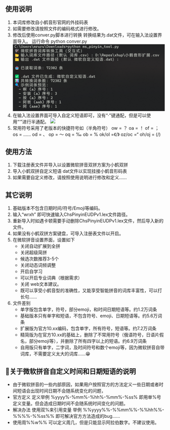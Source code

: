 ## 使用说明
1. 本词库修改自小鹤音形官网的外挂码表
2. 如需要修改请按照文件的编码格式进行修改。
3. 修改后使用conver.py脚本进行转换
   ​   转换结果为.dat文件，可在输入法设置界面导入。
      运行命令 python conver.py
   ![](屏幕截图2.png)
4. 在输入法设置界面可导入自定义短语即可，没有“·”键通配，但是可以使用“‘”进行半通配。
   ![](屏幕截图.png)
5. 常用符号采用了老版本的快捷符号如（半角符号）
   ow	= ？
   oa	= ！
   of = ；
   os = ……
   od = 、
   op = ～
   oq	= ‰
   ob	= %
   ok/ol	=《/》
   oz/oc	=“
   oh/oj = (/)
## 使用方法
1. 下载注册表文件并导入以设置微软拼音双拼方案为小鹤双拼
2. 导入小鹤双拼自定义短语 dat文件以实现挂接小鹤音形码表
3. 如果需要自定义修改，请按照使用说明进行修改和定义……

## 其它说明
1. 基础版本不包含日期时间/符号/Emoji等编码。
2. 输入“wrxh” 即可快速输入ChsPinyinEUDPv1.lex文件路径。
3. 重新导入时如遇卡顿需要手动删除ChsPinyinEUDPv1.lex文件，然后导入新的文件。
4. 如果没有小鹤双拼方案键盘，可导入注册表文件以开启。 
5. 在微软拼音设置界面，设置如下
   - 关闭自动扩展到全拼
   - 关闭超级简拼
   - 候选次数推荐3-5个
   - 关闭动态词频调整
   - 开启自学习
   - 可以开启专业词典（根据需求）
   - 关闭 web文本建议。  
   - 既可以享受小鹤音型的准确性，又能享受智能拼音的词库丰富性，可以打长句……
6. 文件差别
   - 单字版包含单字，符号，部分emoji，和时间日期短语等。约1.2万词条
   - 基础版本只有单字和短语，不包含符号、emoji、日期短语等。约5.6万词条
   - 扩展版为官方10.xx编码，包含单字，所有符号，短语等。约7.2万词条
   - 精简版为在官方10.xx的基础上，删除了不常用符号（俄语符号，日语片假名，部分emoji等），并删除了所有四字以上的短语。约6.9万词条
   - 自用版只有单字，二字词，及时间符号和数个emoji等，因为微软拼音自带词库，不需要定义太大的词库……😁
## 💖关于微软拼音自定义时间和日期短语的说明
   - 由于微软拼音的一些内部原因，如果用户按照官方的方法定义一些日期或者时间短语会出现时间日期不会随系统变化的问题，
   - 官方定义
      定义举例 %yyyy%-%mm%-%hh%-%mm%-%ss% 即用单%号定义变量。但会造成日期时间不会随系统时间变化的问题。
   - 解决办法
      使用双%来引用变量 举例 %%yyyy%%-%%mm%%-%%hh%%-%%%%-%%ss%% 即可解决官方方法造成的bug……
   - 使用周%%w%% 可以定义周几，但是只能显示阿拉伯数字。不建议使用。

